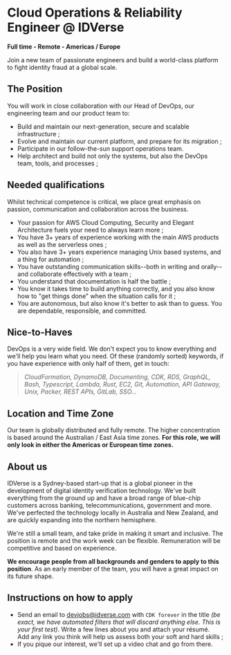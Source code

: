# Cloud Operations & Reliability Engineer @ IDVerse

**Full time - Remote - Americas / Europe**

Join a new team of passionate engineers and build a world-class platform to fight identity fraud at a global scale.

## The Position

You will work in close collaboration with our Head of DevOps, our engineering team and our product team to:

- Build and maintain our next-generation, secure and scalable infrastructure ;
- Evolve and maintain our current platform, and prepare for its migration ;
- Participate in our follow-the-sun support operations team.
- Help architect and build not only the systems, but also the DevOps team, tools, and processes ;

## Needed qualifications

Whilst technical competence is critical, we place great emphasis on passion, communication and collaboration across the business.

- Your passion for AWS Cloud Computing, Security and Elegant Architecture fuels your need to always learn more ;
- You have 3+ years of experience working with the main AWS products as well as the serverless ones ;
- You also have 3+ years experience managing Unix based systems, and a thing for automation ;
- You have outstanding communication skills--both in writing and orally-- and collaborate effectively with a team ;
- You understand that documentation is half the battle ;
- You know it takes time to build anything correctly, and you also know how to "get things done" when the situation calls for it ;
- You are autonomous, but also know it's better to ask than to guess. You are dependable, responsible, and committed.

## Nice-to-Haves

DevOps is a very wide field. We don't expect you to know everything and we'll help you learn what you need.
Of these (randomly sorted) keywords, if you have experience with only half of them, get in touch:

> _CloudFormation, DynamoDB, Documenting, CDK, RDS, GraphQL, Bash, Typescript, Lambda, Rust, EC2, Git, Automation, API Gateway, Unix, Packer, REST APIs, GitLab, SSO..._

## Location and Time Zone

Our team is globally distributed and fully remote.
The higher concentration is based around the Australian / East Asia time zones.
**For this role, we will only look in either the Americas or European time zones.**

## About us

IDVerse is a Sydney-based start-up that is a global pioneer in the development of digital identity verification technology. We've built everything from the ground up and have a broad range of blue-chip customers across banking, telecommunications, government and more. We've perfected the technology locally in Australia and New Zealand, and are quickly expanding into the northern hemisphere.

We're still a small team, and take pride in making it smart and inclusive.
The position is remote and the work week can be flexible.
Remuneration will be competitive and based on experience.

**We encourage people from all backgrounds and genders to apply to this position**. As an early member of the team, you will have a great impact on its future shape.

## Instructions on how to apply

- Send an email to devjobs@idverse.com with `CDK forever` in the title _(be exact, we have automated filters that will discard anything else. This is your first test)_. 
  Write a few lines about you and attach your résumé.  
  Add any link you think will help us assess both your soft and hard skills ;
- If you pique our interest, we'll set up a video chat and go from there.
